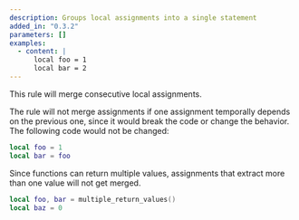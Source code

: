```yaml
---
description: Groups local assignments into a single statement
added_in: "0.3.2"
parameters: []
examples:
  - content: |
      local foo = 1
      local bar = 2
---
```


This rule will merge consecutive local assignments.

The rule will not merge assignments if one assignment temporally depends on the previous one, since it would break the code or change the behavior. The following code would not be changed:

```lua
local foo = 1
local bar = foo
```

Since functions can return multiple values, assignments that extract more than one value will not get merged.

```lua
local foo, bar = multiple_return_values()
local baz = 0
```
